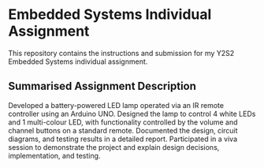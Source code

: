 # Embedded Systems Individual Assignment
This repository contains the instructions and submission for my Y2S2 Embedded Systems individual assignment.

## Summarised Assignment Description
Developed a battery-powered LED lamp operated via an IR remote controller using an Arduino UNO. Designed the lamp to control 4 white LEDs and 1 multi-colour LED, with functionality controlled by the volume and channel buttons on a standard remote. Documented the design, circuit diagrams, and testing results in a detailed report. Participated in a viva session to demonstrate the project and explain design decisions, implementation, and testing.
